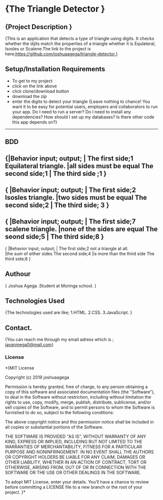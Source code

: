 # {The Triangle Detector }
## {Project  Description }
{This is an application that detects a type of triangle using digits.
 It checks whether the dijits match the properties of a triangle whether it
 is Equlateral, Isosles or Scalene.The link to the project is here;https://github.com/joshuaagega/triangle-detector.}
## Setup/Installation Requirements
* To get to my project
* click on the link above
* click clone/download button
* download the zip
* enter the digits to detect your triangle
{Leave nothing to chance! You want it to be easy for potential users, employers and collaborators to run your app. Do I need to run a server? Do I need to install any dependencies? How should I set up my databases? Is there other code this app depends on?}
---
## BDD
{|Behavior                   input;             output;
 |                          The first side;1      Equilateral triangle.
 |all sides must be equal   The second side;1
 |                          The third side ;1
}
---
{ |Behavior                 input;             output;
  |                         The first side;2    Isosles triangle.
  |two sides must be equal  The second side;2
  |                         The third side; 3
}
---
{ |Behavior                       input;           output;
  |                               The first side;7  scalene triangle.
  |none of the sides are equal    The seond side;5
  |                               The third side;8
}
---
{ |Behavior                      input;            output;
  |                              The first side;2   not a triangle at all.   
  |the sum of either sides       The second side;4
  |is more than the third side   The third side;8
}
## Authour
{ Joshua Agega .Student at Moringa school. }
## Technologies Used
{The technologies used are like;
   1.HTML.
   2.CSS.
   3.JavaScript.
}
## Contact.
{You can reach me through my email adress which is ; javanmega0@mail.com}
### License
*{MIT License

Copyright (c) 2019 joshuaagega

Permission is hereby granted, free of charge, to any person obtaining a copy of this software and associated documentation files (the "Software"), to deal in the Software without restriction, including without limitation the rights to use, copy, modify, merge, publish, distribute, sublicense, and/or sell copies of the Software, and to permit persons to whom the Software is furnished to do so, subject to the following conditions:

The above copyright notice and this permission notice shall be included in all copies or substantial portions of the Software.

THE SOFTWARE IS PROVIDED "AS IS", WITHOUT WARRANTY OF ANY KIND, EXPRESS OR IMPLIED, INCLUDING BUT NOT LIMITED TO THE WARRANTIES OF MERCHANTABILITY, FITNESS FOR A PARTICULAR PURPOSE AND NONINFRINGEMENT. IN NO EVENT SHALL THE AUTHORS OR COPYRIGHT HOLDERS BE LIABLE FOR ANY CLAIM, DAMAGES OR OTHER LIABILITY, WHETHER IN AN ACTION OF CONTRACT, TORT OR OTHERWISE, ARISING FROM, OUT OF OR IN CONNECTION WITH THE SOFTWARE OR THE USE OR OTHER DEALINGS IN THE SOFTWARE.

To adopt MIT License, enter your details. You’ll have a chance to review before committing a LICENSE file to a new branch or the root of your project.
}*
